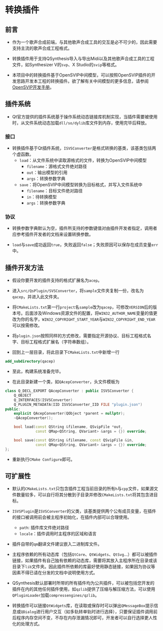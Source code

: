 # 转换插件

## 前言

+ 作为一个歌声合成前端，与其他歌声合成工具的交互是必不可少的，因此需要支持主流的歌声合成工程格式。

+ 转换插件用于支持QSynthesis导入与导出Midi以及其他歌声合成工具的工程文件，如Synthesizer V的`svp`、X Studio的`svip`等格式。

+ 本项目中的转换插件基于OpenSVIP中间模型，可以按照OpenSVIP插件的开发思路开发本工程的转换插件。欲了解有关中间模型的更多信息，请参阅[OpenSVIP开发手册]((https://openvpi.github.io/docs/dev.html))。


## 插件系统

+ Qt官方提供的插件系统基于操作系统动态链接库机制实现，当插件需要被使用时，从文件系统动态加载`dll/so/dylib`库文件到内存，使用完毕后释放。

### 接口

+ 转换插件基于Qt插件系统，`ISVSConverter`是格式转换的基类，该基类包括两个虚函数。
    + `load`：从文件系统中读取源格式的文件，转换为OpenSVIP中间模型
        + `filename`：源格式文件绝对路径
        + `out`：输出模型的引用
        + `args`：转换参数字典
    + `save`：将OpenSVIP中间模型转换为目标格式，并写入文件系统中
        + `filename`：目标文件绝对路径
        + `in`：待转换模型
        + `args`：转换参数字典

### 协议

+ 转换参数字典默认为空，插件所支持的参数键值对由插件开发者指定，调用者应参考插件开发者的文档来设置转换参数。

+ `load`与`save`成功返回`true`，失败返回`false`；失败原因可以保存在成员变量`err`中。

## 插件开发方法

+ 假设你要开发的插件支持的格式扩展名为`acep`。

+ 进入`src/QsPlugin/SVSConverter`，将`sample`文件夹复制一份，改名为`qacep`，并进入此文件夹。

+ 将`CMakeLists.txt`第一行`project`名`sample`改为`qacep`，可修改`VERSION`后的版本号。后面涉及Windows资源文件的配置，将`WIN32_AUTHOR_NAME`变量的值更改为你的名字，`WIN32_COPYRIGHT_START_YEAR`与`WIN32_COPYRIGHT_END_YEAR`可以按需修改。

+ 将`plugin.json`按照同样的方式修改，需要指定开源协议、目标工程格式名字、目标工程格式扩展名（字符串数组）。

+ 回到上一层目录，将此目录下`CMakeLists.txt`中新增一行

```cmake
add_subdirectory(qacep)
```

+ 至此，构建系统准备完毕。

+ 在此目录新建一个类，如`QAcepConverter`，头文件模板为
```c++
class Q_DECL_EXPORT QAcepConverter : public ISVSConverter {
    Q_OBJECT
    Q_INTERFACES(ISVSConverter)
    Q_PLUGIN_METADATA(IID ISVSConverter_IID FILE "plugin.json")
public:
    explicit QAcepConverter(QObject *parent = nullptr);
    ~QAcepConverter();

    bool load(const QString &filename, QSvipFile *out,
              const QMap<QString, QVariant> &args = {}) override;

    bool save(const QString &filename, const QSvipFile &in,
              const QMap<QString, QVariant> &args = {}) override;
};
```

+ 重新执行`CMake Configure`即可。

## 可扩展性

+ 默认的`CMakeLists.txt`只包含插件工程当前目录的所有`h`与`cpp`文件，如果源文件数量较多，可以自行将其分散到子目录并修改`CMakeLists.txt`将其包含进目标。

+ `ISVSPlugin`是`ISVSConverter`的父类，该基类提供两个公有成员变量，在插件的接口被调用前会被主程序初始化，在插件内部可以合理使用。
    + `path`: 插件库文件绝对路径
    + `locale`：插件调用时主程序的区域和语言

+ 插件自带的`qm`翻译文件建议嵌入二进制库文件。

+ 主程序依赖的所有动态库（包括`QtCore`、`QtWidgets`、`QtSvg`...）都可以被插件链接，如果插件有自己独有依赖的动态库，需要将其放入主程序所在目录或该目录下`lib`文件夹。因此插件所依赖的库最好使用静态链接，如果因为协议等因素不得已请在分发的文档中说明使用方式。

+ QSynthesis默认部署时所带的所有插件均为公共插件，可以被包括您开发的插件在内的其他任何插件使用，如`qzlib`提供了压缩与解压缩方法，可以使用`QPluginLoader`加载`compressengines/qzlib`。

+ 转换插件可以链接`QtWidgets`库，在读取或保存时可以弹出`QMessageBox`提示信息或`QDialog`进行用户交互（如多轨转单轨时进行选择），只要保证插件调用前后程序内存空间不变，不存在内存泄漏情况即可，开发者可以自行选择更人性化的处理方式。